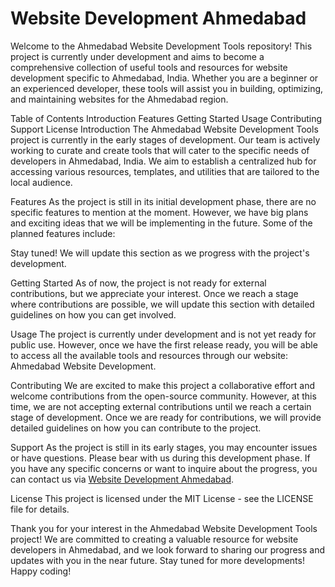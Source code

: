# Website Development Ahmedabad

Welcome to the Ahmedabad Website Development Tools repository! This project is currently under development and aims to become a comprehensive collection of useful tools and resources for website development specific to Ahmedabad, India. Whether you are a beginner or an experienced developer, these tools will assist you in building, optimizing, and maintaining websites for the Ahmedabad region.

Table of Contents
Introduction
Features
Getting Started
Usage
Contributing
Support
License
Introduction
The Ahmedabad Website Development Tools project is currently in the early stages of development. Our team is actively working to curate and create tools that will cater to the specific needs of developers in Ahmedabad, India. We aim to establish a centralized hub for accessing various resources, templates, and utilities that are tailored to the local audience.

Features
As the project is still in its initial development phase, there are no specific features to mention at the moment. However, we have big plans and exciting ideas that we will be implementing in the future. Some of the planned features include:

Stay tuned! We will update this section as we progress with the project's development.

Getting Started
As of now, the project is not ready for external contributions, but we appreciate your interest. Once we reach a stage where contributions are possible, we will update this section with detailed guidelines on how you can get involved.

Usage
The project is currently under development and is not yet ready for public use. However, once we have the first release ready, you will be able to access all the available tools and resources through our website: Ahmedabad Website Development.

Contributing
We are excited to make this project a collaborative effort and welcome contributions from the open-source community. However, at this time, we are not accepting external contributions until we reach a certain stage of development. Once we are ready for contributions, we will provide detailed guidelines on how you can contribute to the project.

Support
As the project is still in its early stages, you may encounter issues or have questions. Please bear with us during this development phase. If you have any specific concerns or want to inquire about the progress, you can contact us via [Website Development Ahmedabad](https://www.websitedevelopmentahmedabad.in/).

License
This project is licensed under the MIT License - see the LICENSE file for details.

Thank you for your interest in the Ahmedabad Website Development Tools project! We are committed to creating a valuable resource for website developers in Ahmedabad, and we look forward to sharing our progress and updates with you in the near future. Stay tuned for more developments! Happy coding!
